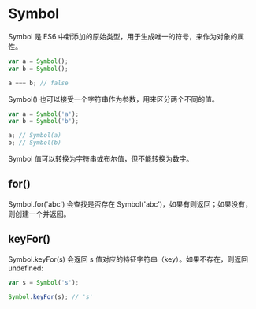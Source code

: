Symbol
====

Symbol 是 ES6 中新添加的原始类型，用于生成唯一的符号，来作为对象的属性。

```js
var a = Symbol();
var b = Symbol();

a === b; // false
```

Symbol() 也可以接受一个字符串作为参数，用来区分两个不同的值。

```js
var a = Symbol('a');
var b = Symbol('b');

a; // Symbol(a)
b; // Symbol(b)
```

Symbol 值可以转换为字符串或布尔值，但不能转换为数字。

for()
----

Symbol.for('abc') 会查找是否存在 Symbol('abc')，如果有则返回；如果没有，则创建一个并返回。

keyFor()
----

Symbol.keyFor(s) 会返回 s 值对应的特征字符串（key）。如果不存在，则返回 undefined:

```js
var s = Symbol('s');

Symbol.keyFor(s); // 's'
```
